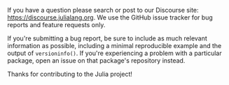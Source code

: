 If you have a question please search or post to our Discourse site: https://discourse.julialang.org.
We use the GitHub issue tracker for bug reports and feature requests only.

If you're submitting a bug report, be sure to include as much relevant information as
possible, including a minimal reproducible example and the output of `versioninfo()`.
If you're experiencing a problem with a particular package, open an issue on that
package's repository instead.

Thanks for contributing to the Julia project!
